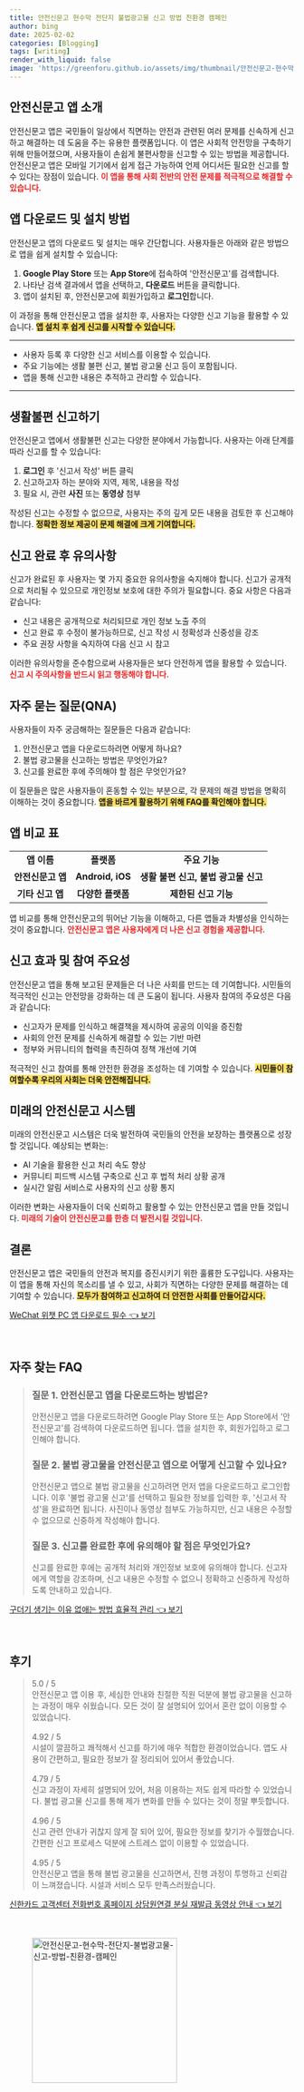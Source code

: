 ```yaml
---
title: 안전신문고 현수막 전단지 불법광고물 신고 방법 친환경 캠페인
author: bing
date: 2025-02-02
categories: [Blogging]
tags: [writing]
render_with_liquid: false
image: 'https://greenforu.github.io/assets/img/thumbnail/안전신문고-현수막-전단지-불법광고물-신고-방법-친환경-캠페인.webp'
---
```



<h2 id='안전신문고_앱_소개'>안전신문고 앱 소개</h2>

<p>안전신문고 앱은 국민들이 일상에서 직면하는 안전과 관련된 여러 문제를 신속하게 신고하고 해결하는 데 도움을 주는 유용한 플랫폼입니다. 이 앱은 사회적 안전망을 구축하기 위해 만들어졌으며, 사용자들이 손쉽게 불편사항을 신고할 수 있는 방법을 제공합니다. 안전신문고 앱은 모바일 기기에서 쉽게 접근 가능하여 언제 어디서든 필요한 신고를 할 수 있다는 장점이 있습니다. <b><span style="color: #ee2323;">이 앱을 통해 사회 전반의 안전 문제를 적극적으로 해결할 수 있습니다.</span></b></p>

<h2 id='앱_다운로드_및_설치_방법'>앱 다운로드 및 설치 방법</h2>

<p>안전신문고 앱의 다운로드 및 설치는 매우 간단합니다. 사용자들은 아래와 같은 방법으로 앱을 쉽게 설치할 수 있습니다:</p>

<ol>
    <li><b>Google Play Store</b> 또는 <b>App Store</b>에 접속하여 '안전신문고'를 검색합니다.</li>
    <li>나타난 검색 결과에서 앱을 선택하고, <b>다운로드</b> 버튼을 클릭합니다.</li>
    <li>앱이 설치된 후, 안전신문고에 회원가입하고 <b>로그인</b>합니다.</li>
</ol>

<p>이 과정을 통해 안전신문고 앱을 설치한 후, 사용자는 다양한 신고 기능을 활용할 수 있습니다. <b><span style="background-color: #ffe066;">앱 설치 후 쉽게 신고를 시작할 수 있습니다.</span></b></p>

<hr />

<ul>
    <li>사용자 등록 후 다양한 신고 서비스를 이용할 수 있습니다.</li>
    <li>주요 기능에는 생활 불편 신고, 불법 광고물 신고 등이 포함됩니다.</li>
    <li>앱을 통해 신고한 내용은 추적하고 관리할 수 있습니다.</li>
</ul>

<hr />

<h2 id='생활불편_신고하기'>생활불편 신고하기</h2>

<p>안전신문고 앱에서 생활불편 신고는 다양한 분야에서 가능합니다. 사용자는 아래 단계를 따라 신고를 할 수 있습니다:</p>

<ol>
    <li><b>로그인</b> 후 '신고서 작성' 버튼 클릭</li>
    <li>신고하고자 하는 분야와 지역, 제목, 내용을 작성</li>
    <li>필요 시, 관련 <b>사진</b> 또는 <b>동영상</b> 첨부</li>
</ol>

<p>작성된 신고는 수정할 수 없으므로, 사용자는 주의 깊게 모든 내용을 검토한 후 신고해야 합니다. <b><span style="background-color: #ffe066;">정확한 정보 제공이 문제 해결에 크게 기여합니다.</span></b></p>

<h2 id='신고_완료_후_유의사항'>신고 완료 후 유의사항</h2>

<p>신고가 완료된 후 사용자는 몇 가지 중요한 유의사항을 숙지해야 합니다. 신고가 공개적으로 처리될 수 있으므로 개인정보 보호에 대한 주의가 필요합니다. 중요 사항은 다음과 같습니다:</p>

<ul>
    <li>신고 내용은 공개적으로 처리되므로 개인 정보 노출 주의</li>
    <li>신고 완료 후 수정이 불가능하므로, 신고 작성 시 정확성과 신중성을 강조</li>
    <li>주요 권장 사항을 숙지하여 다음 신고 시 참고</li>
</ul>

<p>이러한 유의사항을 준수함으로써 사용자들은 보다 안전하게 앱을 활용할 수 있습니다. <b><span style="color: #ee2323;">신고 시 주의사항을 반드시 읽고 행동해야 합니다.</span></b></p>

<h2 id='자주_묻는_질문(QNA)'>자주 묻는 질문(QNA)</h2>

<p>사용자들이 자주 궁금해하는 질문들은 다음과 같습니다:</p>

<ol>
    <li>안전신문고 앱을 다운로드하려면 어떻게 하나요?</li>
    <li>불법 광고물을 신고하는 방법은 무엇인가요?</li>
    <li>신고를 완료한 후에 주의해야 할 점은 무엇인가요?</li>
</ol>

<p>이 질문들은 많은 사용자들이 혼동할 수 있는 부분으로, 각 문제의 해결 방법을 명확히 이해하는 것이 중요합니다. <b><span style="background-color: #ffe066;">앱을 바르게 활용하기 위해 FAQ를 확인해야 합니다.</span></b></p>

<h2 id='앱_비교_표'>앱 비교 표</h2>

<table>
    <tr>
        <td style="text-align: center; height: 17px;"><b>앱 이름</b></td>
        <td style="text-align: center; height: 17px;"><b>플랫폼</b></td>
        <td style="text-align: center; height: 17px;"><b>주요 기능</b></td>
    </tr>
    <tr>
        <td style="text-align: center; height: 17px;"><b>안전신문고 앱</b></td>
        <td style="text-align: center; height: 17px;"><b>Android, iOS</b></td>
        <td style="text-align: center; height: 17px;"><b>생활 불편 신고, 불법 광고물 신고</b></td>
    </tr>
    <tr>
        <td style="text-align: center; height: 17px;"><b>기타 신고 앱</b></td>
        <td style="text-align: center; height: 17px;"><b>다양한 플랫폼</b></td>
        <td style="text-align: center; height: 17px;"><b>제한된 신고 기능</b></td>
    </tr>
</table>

<p>앱 비교를 통해 안전신문고의 뛰어난 기능을 이해하고, 다른 앱들과 차별성을 인식하는 것이 중요합니다. <b><span style="color: #ee2323;">안전신문고 앱은 사용자에게 더 나은 신고 경험을 제공합니다.</span></b></p>

<h2 id='신고_효과_및_참여_주요성'>신고 효과 및 참여 주요성</h2>

<p>안전신문고 앱을 통해 보고된 문제들은 더 나은 사회를 만드는 데 기여합니다. 시민들의 적극적인 신고는 안전망을 강화하는 데 큰 도움이 됩니다. 사용자 참여의 주요성은 다음과 같습니다:</p>

<ul>
    <li>신고자가 문제를 인식하고 해결책을 제시하여 공공의 이익을 증진함</li>
    <li>사회의 안전 문제를 신속하게 해결할 수 있는 기반 마련</li>
    <li>정부와 커뮤니티의 협력을 촉진하여 정책 개선에 기여</li>
</ul>

<p>적극적인 신고 참여를 통해 안전한 환경을 조성하는 데 기여할 수 있습니다. <b><span style="background-color: #ffe066;">시민들이 참여할수록 우리의 사회는 더욱 안전해집니다.</span></b></p>

<h2 id='미래의_안전신문고_시스템'>미래의 안전신문고 시스템</h2>

<p>미래의 안전신문고 시스템은 더욱 발전하여 국민들의 안전을 보장하는 플랫폼으로 성장할 것입니다. 예상되는 변화는:</p>

<ul>
    <li>AI 기술을 활용한 신고 처리 속도 향상</li>
    <li>커뮤니티 피드백 시스템 구축으로 신고 후 법적 처리 상황 공개</li>
    <li>실시간 알림 서비스로 사용자의 신고 상황 통지</li>
</ul>

<p>이러한 변화는 사용자들이 더욱 신뢰하고 활용할 수 있는 안전신문고 앱을 만들 것입니다. <b><span style="color: #ee2323;">미래의 기술이 안전신문고를 한층 더 발전시킬 것입니다.</span></b></p>

<h2 id='결론'>결론</h2>

<p>안전신문고 앱은 국민들의 안전과 복지를 증진시키기 위한 훌륭한 도구입니다. 사용자는 이 앱을 통해 자신의 목소리를 낼 수 있고, 사회가 직면하는 다양한 문제를 해결하는 데 기여할 수 있습니다. <b><span style="background-color: #ffe066;">모두가 참여하고 신고하여 더 안전한 사회를 만들어갑시다.</span></b></p>


<p><a class="click-button" title="WeChat 위챗 PC 앱 다운로드 필수" href="https://greenforu.github.io/posts/WeChat-%EC%9C%84%EC%B1%97-PC-%EC%95%B1-%EB%8B%A4%EC%9A%B4%EB%A1%9C%EB%93%9C-%ED%95%84%EC%88%98/" rel="dofollow">WeChat 위챗 PC 앱 다운로드 필수 👈 보기</a></p><br>
<h2 id='자주_찾는_FAQ'>자주 찾는 FAQ</h2>
<div itemscope="" itemtype="https://schema.org/FAQPage"> 
<blockquote> 
<div itemscope="" itemprop="mainEntity" itemtype="https://schema.org/Question"> 
<h3 itemprop="name">질문 1. 안전신문고 앱을 다운로드하는 방법은?</h3> 
<div itemscope="" itemprop="acceptedAnswer" itemtype="https://schema.org/Answer"> 
<span itemprop="text"> 
<p>안전신문고 앱을 다운로드하려면 Google Play Store 또는 App Store에서 '안전신문고'를 검색하여 다운로드하면 됩니다. 앱을 설치한 후, 회원가입하고 로그인해야 합니다.</p> 
</span> 
</div> 
</div> 

<div itemscope="" itemprop="mainEntity" itemtype="https://schema.org/Question"> 
<h3 itemprop="name">질문 2. 불법 광고물을 안전신문고 앱으로 어떻게 신고할 수 있나요?</h3> 
<div itemscope="" itemprop="acceptedAnswer" itemtype="https://schema.org/Answer"> 
<span itemprop="text"> 
<p>안전신문고 앱으로 불법 광고물을 신고하려면 먼저 앱을 다운로드하고 로그인합니다. 이후 '불법 광고물 신고'를 선택하고 필요한 정보를 입력한 후, '신고서 작성'을 완료하면 됩니다. 사진이나 동영상 첨부도 가능하지만, 신고 내용은 수정할 수 없으므로 신중하게 작성해야 합니다.</p> 
</span> 
</div> 
</div> 

<div itemscope="" itemprop="mainEntity" itemtype="https://schema.org/Question"> 
<h3 itemprop="name">질문 3. 신고를 완료한 후에 유의해야 할 점은 무엇인가요?</h3> 
<div itemscope="" itemprop="acceptedAnswer" itemtype="https://schema.org/Answer"> 
<span itemprop="text"> 
<p>신고를 완료한 후에는 공개적 처리와 개인정보 보호에 유의해야 합니다. 신고자에게 역할을 강조하며, 신고 내용은 수정할 수 없으니 정확하고 신중하게 작성하도록 안내하고 있습니다.</p> 
</span> 
</div> 
</div> 
</blockquote> 
</div>
<p><a class="click-button" title="구더기 생기는 이유 없애는 방법 효율적 관리" href="https://greenforu.github.io/posts/%EA%B5%AC%EB%8D%94%EA%B8%B0-%EC%83%9D%EA%B8%B0%EB%8A%94-%EC%9D%B4%EC%9C%A0-%EC%97%86%EC%95%A0%EB%8A%94-%EB%B0%A9%EB%B2%95-%ED%9A%A8%EC%9C%A8%EC%A0%81-%EA%B4%80%EB%A6%AC/" rel="dofollow">구더기 생기는 이유 없애는 방법 효율적 관리 👈 보기</a></p><br>
<h2 id='후기'>후기</h2>
<div itemscope itemtype="https://schema.org/Product">
  <blockquote>
  <div itemprop="review" itemscope itemtype="https://schema.org/Review">
      <div itemprop="reviewRating" itemscope itemtype="https://schema.org/Rating"> <span itemprop="ratingValue">5.0</span> / <span itemprop="bestRating">5</span> </div>
      <span itemprop="reviewBody">안전신문고 앱 이용 후, 세심한 안내와 친절한 직원 덕분에 불법 광고물을 신고하는 과정이 매우 쉬웠습니다. 모든 것이 잘 설명되어 있어서 혼란 없이 이용할 수 있었습니다.</span>
  </div>
  <br>
  <div itemprop="review" itemscope itemtype="https://schema.org/Review">
      <div itemprop="reviewRating" itemscope itemtype="https://schema.org/Rating"> <span itemprop="ratingValue">4.92</span> / <span itemprop="bestRating">5</span> </div>
      <span itemprop="reviewBody">시설이 깔끔하고 쾌적해서 신고를 하기에 매우 적합한 환경이었습니다. 앱도 사용이 간편하고, 필요한 정보가 잘 정리되어 있어서 좋았습니다.</span>
  </div>
  <br>
  <div itemprop="review" itemscope itemtype="https://schema.org/Review">
      <div itemprop="reviewRating" itemscope itemtype="https://schema.org/Rating"> <span itemprop="ratingValue">4.79</span> / <span itemprop="bestRating">5</span> </div>
      <span itemprop="reviewBody">신고 과정이 자세히 설명되어 있어, 처음 이용하는 저도 쉽게 따라할 수 있었습니다. 불법 광고물 신고를 통해 제가 변화를 만들 수 있다는 것이 정말 뿌듯합니다.</span>
  </div>
  <br>
  <div itemprop="review" itemscope itemtype="https://schema.org/Review">
      <div itemprop="reviewRating" itemscope itemtype="https://schema.org/Rating"> <span itemprop="ratingValue">4.96</span> / <span itemprop="bestRating">5</span> </div>
      <span itemprop="reviewBody">신고 관련 안내가 귀찮지 않게 잘 되어 있어, 필요한 정보를 찾기가 수월했습니다. 간편한 신고 프로세스 덕분에 스트레스 없이 이용할 수 있었습니다.</span>
  </div>
  <br>
  <div itemprop="review" itemscope itemtype="https://schema.org/Review">
      <div itemprop="reviewRating" itemscope itemtype="https://schema.org/Rating"> <span itemprop="ratingValue">4.95</span> / <span itemprop="bestRating">5</span> </div>
      <span itemprop="reviewBody">안전신문고 앱을 통해 불법 광고물을 신고하면서, 진행 과정이 투명하고 신뢰감이 느껴졌습니다. 시설과 서비스 모두 만족스러웠습니다.</span>
  </div>
  </blockquote>
</div>
<p><a class="click-button" title="신한카드 고객센터 전화번호 홈페이지 상담원연결 분실 재발급 동영상 안내" href="https://greenforu.github.io/posts/%EC%8B%A0%ED%95%9C%EC%B9%B4%EB%93%9C-%EA%B3%A0%EA%B0%9D%EC%84%BC%ED%84%B0-%EC%A0%84%ED%99%94%EB%B2%88%ED%98%B8-%ED%99%88%ED%8E%98%EC%9D%B4%EC%A7%80-%EC%83%81%EB%8B%B4%EC%9B%90%EC%97%B0%EA%B2%B0-%EB%B6%84%EC%8B%A4-%EC%9E%AC%EB%B0%9C%EA%B8%89-%EB%8F%99%EC%98%81%EC%83%81-%EC%95%88%EB%82%B4/" rel="dofollow">신한카드 고객센터 전화번호 홈페이지 상담원연결 분실 재발급 동영상 안내 👈 보기</a></p><br>
<figure class="image"><img src="https://greenforu.github.io/assets/img/thumbnail/안전신문고-현수막-전단지-불법광고물-신고-방법-친환경-캠페인.webp" alt="안전신문고-현수막-전단지-불법광고물-신고-방법-친환경-캠페인" width="256" height="256"></figure>